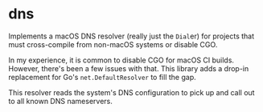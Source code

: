 # dns

Implements a macOS DNS resolver (really just the `Dial`er) for projects that must cross-compile from non-macOS systems or disable CGO.

In my experience, it is common to disable CGO for macOS CI builds. However, there's been a few issues with that. This library adds a drop-in replacement for Go's `net.DefaultResolver` to fill the gap.

This resolver reads the system's DNS configuration to pick up and call out to all known DNS nameservers.
